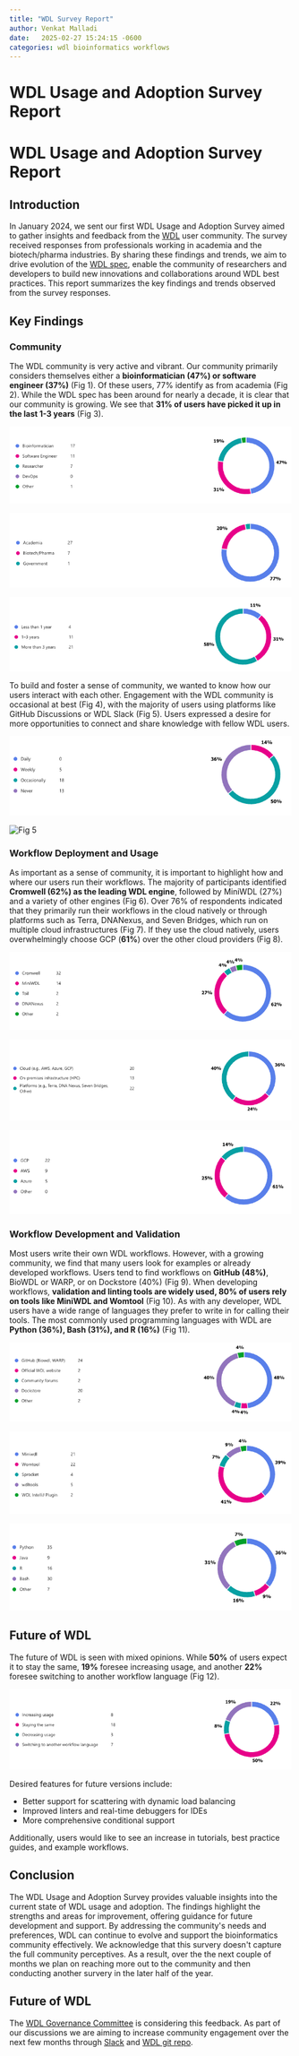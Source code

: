 ```yaml
---
title: "WDL Survey Report"
author: Venkat Malladi
date:   2025-02-27 15:24:15 -0600
categories: wdl bioinformatics workflows 
---
```


# WDL Usage and Adoption Survey Report  

# WDL Usage and Adoption Survey Report

## Introduction  

In January 2024, we sent our first WDL Usage and Adoption Survey aimed to gather insights and feedback from the [WDL](https://openwdl.org/) user community. The survey received responses from professionals working in academia and the biotech/pharma industries. By sharing these findings and trends, we aim to drive evolution of the [WDL spec](https://github.com/openwdl/wdl), enable the community of researchers and developers to build new innovations and collaborations around WDL best practices. This report summarizes the key findings and trends observed from the survey responses.

## Key Findings  

### Community  

The WDL community is very active and vibrant. Our community primarily considers themselves either a **bioinformatician (47%) or software engineer (37%)** (Fig 1). Of these users, 77% identify as from academia (Fig 2). While the WDL spec has been around for nearly a decade, it is clear that our community is growing. We see that **31% of users have picked it up in the last 1-3 years** (Fig 3).  

![Fig 1](/assets/images/survery_jan2024/demographics.png)

![Fig 2](/assets/images/survery_jan2024/industry.png)

![Fig 3](/assets/images/survery_jan2024/wdl_familarity.png)

To build and foster a sense of community, we wanted to know how our users interact with each other. Engagement with the WDL community is occasional at best (Fig 4), with the majority of users using platforms like GitHub Discussions or WDL Slack (Fig 5). Users expressed a desire for more opportunities to connect and share knowledge with fellow WDL users.  

![Fig 4](/assets/images/survery_jan2024/engagement.png)

![Fig 5](/assets/images/survery_jan2024/wdl_formums.png)

### Workflow Deployment and Usage  

As important as a sense of community, it is important to highlight how and where our users run their workflows. The majority of participants identified **Cromwell (62%) as the leading WDL engine**, followed by MiniWDL (27%) and a variety of other engines (Fig 6). Over 76% of respondents indicated that they primarily run their workflows in the cloud natively or through platforms such as Terra, DNANexus, and Seven Bridges, which run on multiple cloud infrastructures (Fig 7). If they use the cloud natively, users overwhelmingly choose GCP (**61%**) over the other cloud providers (Fig 8).  

![Fig 6](/assets/images/survery_jan2024/engines.png)

![Fig 7](/assets/images/survery_jan2024/platforms.png)

![Fig 8](/assets/images/survery_jan2024/clouds.png)

### Workflow Development and Validation

Most users write their own WDL workflows. However, with a growing community, we find that many users look for examples or already developed workflows. Users tend to find workflows on **GitHub (48%)**, BioWDL or WARP, or on Dockstore (40%) (Fig 9). When developing workflows, **validation and linting tools are widely used, 80% of users rely on tools like MiniWDL and Womtool** (Fig 10). As with any developer, WDL users have a wide range of languages they prefer to write in for calling their tools. The most commonly used programming languages with WDL are **Python (36%), Bash (31%), and R (16%)** (Fig 11).  

![Fig 9](/assets/images/survery_jan2024/workflow_finding.png)

![Fig 10](/assets/images/survery_jan2024/lint.png)

![Fig 11](/assets/images/survery_jan2024/programming.png)

## Future of WDL  

The future of WDL is seen with mixed opinions. While **50%** of users expect it to stay the same, **19%** foresee increasing usage, and another **22%** foresee switching to another workflow language (Fig 12).  


![Fig 12](/assets/images/survery_jan2024/wdl_evolution.png)

Desired features for future versions include:  

- Better support for scattering with dynamic load balancing  
- Improved linters and real-time debuggers for IDEs  
- More comprehensive conditional support  

Additionally, users would like to see an increase in tutorials, best practice guides, and example workflows.  

## Conclusion  

The WDL Usage and Adoption Survey provides valuable insights into the current state of WDL usage and adoption. The findings highlight the strengths and areas for improvement, offering guidance for future development and support. By addressing the community's needs and preferences, WDL can continue to evolve and support the bioinformatics community effectively. We acknowledge that this survery doesn't capture the full community perceptives. As a result, over the the next couple of months we plan on reaching more out to the community and then conducting another survery in the later half of the year.

## Future of WDL
The [WDL Governance Committee](https://github.com/openwdl/governance/blob/main/README.md) is considering this feedback. As
part of our discussions we are aiming to increase community engagement over the next few months through [Slack](https://join.slack.com/t/openwdl/shared_invite/zt-ctmj4mhf-cFBNxIiZYs6SY9HgM9UAVw) and [WDL git repo](https://github.com/openwdl/).

